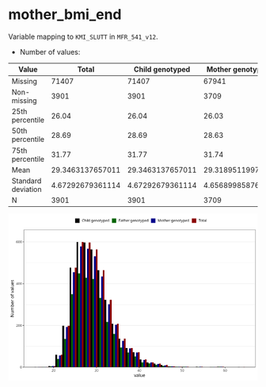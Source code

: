 # mother_bmi_end
Variable mapping to `KMI_SLUTT` in `MFR_541_v12`.
- Number of values:

| Value | Total | Child genotyped | Mother genotyped | Father genotyped |
| ----- | ----- | --------------- | ---------------- | ---------------- |
| Missing | 71407 | 71407 | 67941 | 47258 |
| Non-missing | 3901 | 3901 | 3709 | 2826 |
| 25th percentile | 26.04 | 26.04 | 26.03 | 26.06 |
| 50th percentile | 28.69 | 28.69 | 28.63 | 28.67 |
| 75th percentile | 31.77 | 31.77 | 31.74 | 31.6 |
| Mean | 29.3463137657011 | 29.3463137657011 | 29.3189511997843 | 29.3340905874027 |
| Standard deviation | 4.67292679361114 | 4.67292679361114 | 4.65689985876264 | 4.6554241240134 |
| N | 3901 | 3901 | 3709 | 2826 |



![](mother_bmi_end_n.png)



